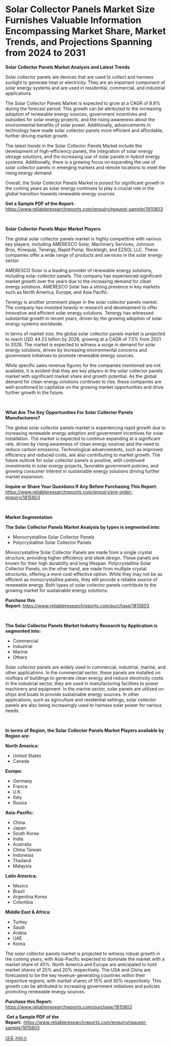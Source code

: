 <p><h1>Solar Collector Panels Market Size Furnishes Valuable Information Encompassing Market Share, Market Trends, and Projections Spanning from 2024 to 2031</h1></p><p><strong>Solar Collector Panels Market Analysis and Latest Trends</strong></p>
<p><p>Solar collector panels are devices that are used to collect and harness sunlight to generate heat or electricity. They are an important component of solar energy systems and are used in residential, commercial, and industrial applications.</p><p>The Solar Collector Panels Market is expected to grow at a CAGR of 8.9% during the forecast period. This growth can be attributed to the increasing adoption of renewable energy sources, government incentives and subsidies for solar energy projects, and the rising awareness about the environmental benefits of solar power. Additionally, advancements in technology have made solar collector panels more efficient and affordable, further driving market growth.</p><p>The latest trends in the Solar Collector Panels Market include the development of high-efficiency panels, the integration of solar energy storage solutions, and the increasing use of solar panels in hybrid energy systems. Additionally, there is a growing focus on expanding the use of solar collector panels in emerging markets and remote locations to meet the rising energy demand.</p><p>Overall, the Solar Collector Panels Market is poised for significant growth in the coming years as solar energy continues to play a crucial role in the global transition towards renewable energy sources.</p></p>
<p><strong>Get a Sample PDF of the Report:&nbsp;</strong> <a href="https://www.reliableresearchreports.com/enquiry/request-sample/1815803">https://www.reliableresearchreports.com/enquiry/request-sample/1815803</a></p>
<p>&nbsp;</p>
<p><strong>Solar Collector Panels Major Market Players</strong></p>
<p><p>The global solar collector panels market is highly competitive with various key players, including AMERESCO Solar, Machinery Services, Johnson Bros, Kinequip, Tenergy, Rapid Pump, Rockleigh, and E2SOL LLC. These companies offer a wide range of products and services in the solar energy sector.</p><p>AMERESCO Solar is a leading provider of renewable energy solutions, including solar collector panels. The company has experienced significant market growth over the years due to the increasing demand for clean energy solutions. AMERESCO Solar has a strong presence in key markets such as North America, Europe, and Asia Pacific.</p><p>Tenergy is another prominent player in the solar collector panels market. The company has invested heavily in research and development to offer innovative and efficient solar energy solutions. Tenergy has witnessed substantial growth in recent years, driven by the growing adoption of solar energy systems worldwide.</p><p>In terms of market size, the global solar collector panels market is projected to reach USD 44.23 billion by 2026, growing at a CAGR of 7.5% from 2021 to 2026. The market is expected to witness a surge in demand for solar energy solutions, driven by increasing environmental concerns and government initiatives to promote renewable energy sources.</p><p>While specific sales revenue figures for the companies mentioned are not available, it is evident that they are key players in the solar collector panels market with significant market share and growth potential. As the global demand for clean energy solutions continues to rise, these companies are well-positioned to capitalize on the growing market opportunities and drive further growth in the future.</p></p>
<p>&nbsp;</p>
<p><strong>What Are The Key Opportunities For Solar Collector Panels Manufacturers?</strong></p>
<p><p>The global solar collector panels market is experiencing rapid growth due to increasing renewable energy adoption and government incentives for solar installation. The market is expected to continue expanding at a significant rate, driven by rising awareness of clean energy sources and the need to reduce carbon emissions. Technological advancements, such as improved efficiency and reduced costs, are also contributing to market growth. The future outlook for solar collector panels is positive, with continued investments in solar energy projects, favorable government policies, and growing consumer interest in sustainable energy solutions driving further market expansion.</p></p>
<p><strong>Inquire or Share Your Questions If Any Before Purchasing This Report:</strong> <a href="https://www.reliableresearchreports.com/enquiry/pre-order-enquiry/1815803">https://www.reliableresearchreports.com/enquiry/pre-order-enquiry/1815803</a></p>
<p>&nbsp;</p>
<p><strong>Market Segmentation</strong></p>
<p><strong>The Solar Collector Panels Market Analysis by types is segmented into:</strong></p>
<p><ul><li>Monocrystalline Solar Collector Panels</li><li>Polycrystalline Solar Collector Panels</li></ul></p>
<p><p>Monocrystalline Solar Collector Panels are made from a single crystal structure, providing higher efficiency and sleek design. These panels are known for their high durability and long lifespan. Polycrystalline Solar Collector Panels, on the other hand, are made from multiple crystal structures, offering a more cost-effective option. While they may not be as efficient as monocrystalline panels, they still provide a reliable source of renewable energy. Both types of solar collector panels contribute to the growing market for sustainable energy solutions.</p></p>
<p><strong>Purchase this Report:&nbsp;</strong><a href="https://www.reliableresearchreports.com/purchase/1815803">https://www.reliableresearchreports.com/purchase/1815803</a></p>
<p>&nbsp;</p>
<p><strong>The Solar Collector Panels Market Industry Research by Application is segmented into:</strong></p>
<p><ul><li>Commercial</li><li>Industrial</li><li>Marine</li><li>Others</li></ul></p>
<p><p>Solar collector panels are widely used in commercial, industrial, marine, and other applications. In the commercial sector, these panels are installed on rooftops of buildings to generate clean energy and reduce electricity costs. In the industrial sector, they are used in manufacturing facilities to power machinery and equipment. In the marine sector, solar panels are utilized on ships and boats to provide sustainable energy sources. In other applications, such as agriculture and residential settings, solar collector panels are also being increasingly used to harness solar power for various needs.</p></p>
<p>&nbsp;</p>
<p><strong>In terms of Region, the Solar Collector Panels Market Players available by Region are:</strong></p>
<p>
    <p> <strong> North America: </strong>
        <ul>
            <li>United States</li>
            <li>Canada</li>
        </ul>
        </p> 
    <p> <strong> Europe: </strong>
        <ul>
            <li>Germany</li>
            <li>France</li>
            <li>U.K.</li>
            <li>Italy</li>
            <li>Russia</li>
        </ul>
        </p> 
    <p> <strong> Asia-Pacific: </strong>
        <ul>
            <li>China</li>
            <li>Japan</li>
            <li>South Korea</li>
            <li>India</li>
            <li>Australia</li>
            <li>China Taiwan</li>
            <li>Indonesia</li>
            <li>Thailand</li>
            <li>Malaysia</li>
        </ul>
        </p> 
    <p> <strong> Latin America: </strong>
        <ul>
            <li>Mexico</li>
            <li>Brazil</li>
            <li>Argentina Korea</li>
            <li>Colombia</li>
        </ul>
        </p> 
    <p> <strong> Middle East & Africa: </strong>
        <ul>
            <li>Turkey</li>
            <li>Saudi</li>
            <li>Arabia</li>
            <li>UAE</li>
            <li>Korea</li>
        </ul>
    </p>
    </p>
<p><p>The solar collector panels market is projected to witness robust growth in the coming years, with Asia-Pacific expected to dominate the market with a market share of 45%. North America and Europe are anticipated to hold market shares of 25% and 20% respectively. The USA and China are forecasted to be the key revenue-generating countries within their respective regions, with market shares of 15% and 30% respectively. This growth can be attributed to increasing government initiatives and policies promoting renewable energy sources.</p></p>
<p><strong>Purchase this Report: </strong><a href="https://www.reliableresearchreports.com/purchase/1815803">https://www.reliableresearchreports.com/purchase/1815803</a></p>
<p>&nbsp;<strong>Get a Sample PDF of the Report:&nbsp;&nbsp;</strong><a href="https://www.reliableresearchreports.com/enquiry/request-sample/1815803">https://www.reliableresearchreports.com/enquiry/request-sample/1815803</a></p>
<p><strong></strong></p>
<p><p><a href="https://github.com/oajzkywllm460/Market-Research-Report-List-1/blob/main/514361215045.md">대출 서비스</a></p></p>